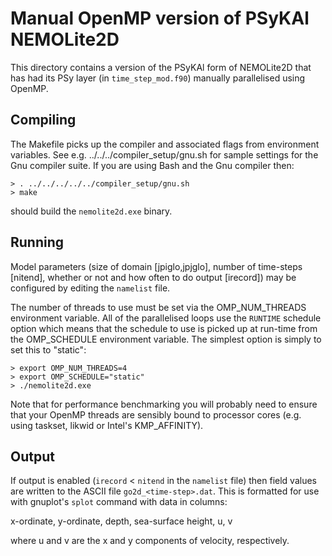 # Manual OpenMP version of PSyKAl NEMOLite2D #

This directory contains a version of the PSyKAl form of NEMOLite2D
that has had its PSy layer (in `time_step_mod.f90`) manually
parallelised using OpenMP.

## Compiling ##

The Makefile picks up the compiler and associated flags from environment
variables. See e.g. ../../../compiler_setup/gnu.sh for sample
settings for the Gnu compiler suite.
If you are using Bash and the Gnu compiler then:

    > . ../../../../../compiler_setup/gnu.sh
    > make

should build the `nemolite2d.exe` binary.

## Running ##

Model parameters (size of domain [jpiglo,jpjglo], number of time-steps
[nitend], whether or not and how often to do output [irecord]) may be
configured by editing the `namelist` file.

The number of threads to use must be set via the OMP_NUM_THREADS
environment variable. All of the parallelised loops use the `RUNTIME`
schedule option which means that the schedule to use is picked up
at run-time from the OMP_SCHEDULE environment variable. The simplest
option is simply to set this to "static":

    > export OMP_NUM_THREADS=4
    > export OMP_SCHEDULE="static"
    > ./nemolite2d.exe

Note that for performance benchmarking you will probably need to ensure
that your OpenMP threads are sensibly bound to processor cores (e.g.
using taskset, likwid or Intel's KMP_AFFINITY).

## Output ##

If output is enabled (`irecord` < `nitend` in the `namelist` file) then
field values are written to the ASCII file `go2d_<time-step>.dat`. This
is formatted for use with gnuplot's `splot` command with data in columns:

x-ordinate, y-ordinate, depth, sea-surface height, u, v

where u and v are the x and y components of velocity, respectively.


